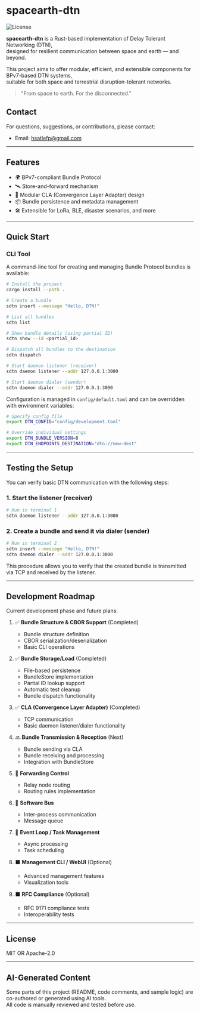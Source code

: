 # spacearth-dtn

![License](https://img.shields.io/badge/license-MIT%20OR%20Apache--2.0-blue)

**spacearth-dtn** is a Rust-based implementation of Delay Tolerant Networking (DTN),  
designed for resilient communication between space and earth — and beyond.

This project aims to offer modular, efficient, and extensible components for BPv7-based DTN systems,  
suitable for both space and terrestrial disruption-tolerant networks.

> "From space to earth. For the disconnected."

## Contact

For questions, suggestions, or contributions, please contact:
- Email: [hsatlefp@gmail.com](mailto:hsatlefp@gmail.com)

---

## Features

- 🌍 BPv7-compliant Bundle Protocol
- 🛰️ Store-and-forward mechanism
- 🔌 Modular CLA (Convergence Layer Adapter) design
- 📦 Bundle persistence and metadata management
- 🛠️ Extensible for LoRa, BLE, disaster scenarios, and more

---

## Quick Start

### CLI Tool

A command-line tool for creating and managing Bundle Protocol bundles is available:

```bash
# Install the project
cargo install --path .

# Create a bundle
sdtn insert --message "Hello, DTN!"

# List all bundles
sdtn list

# Show bundle details (using partial ID)
sdtn show --id <partial_id>

# Dispatch all bundles to the destination
sdtn dispatch

# Start daemon listener (receiver)
sdtn daemon listener --addr 127.0.0.1:3000

# Start daemon dialer (sender)
sdtn daemon dialer --addr 127.0.0.1:3000
```

Configuration is managed in `config/default.toml` and can be overridden with environment variables:

```bash
# Specify config file
export DTN_CONFIG="config/development.toml"

# Override individual settings
export DTN_BUNDLE_VERSION=8
export DTN_ENDPOINTS_DESTINATION="dtn://new-dest"
```

---

## Testing the Setup

You can verify basic DTN communication with the following steps:

### 1. Start the listener (receiver)
```bash
# Run in terminal 1
sdtn daemon listener --addr 127.0.0.1:3000
```

### 2. Create a bundle and send it via dialer (sender)
```bash
# Run in terminal 2
sdtn insert --message "Hello, DTN!"
sdtn daemon dialer --addr 127.0.0.1:3000
```

This procedure allows you to verify that the created bundle is transmitted via TCP and received by the listener.

---

## Development Roadmap

Current development phase and future plans:

1. ✅ **Bundle Structure & CBOR Support** (Completed)
   - Bundle structure definition
   - CBOR serialization/deserialization
   - Basic CLI operations

2. ✅ **Bundle Storage/Load** (Completed)
   - File-based persistence
   - BundleStore implementation
   - Partial ID lookup support
   - Automatic test cleanup
   - Bundle dispatch functionality

3. ✅ **CLA (Convergence Layer Adapter)** (Completed)
   - TCP communication
   - Basic daemon listener/dialer functionality

4. 🔜 **Bundle Transmission & Reception** (Next)
   - Bundle sending via CLA
   - Bundle receiving and processing
   - Integration with BundleStore

5. 🚧 **Forwarding Control**
   - Relay node routing
   - Routing rules implementation

6. 🚧 **Software Bus**
   - Inter-process communication
   - Message queue

7. 🚧 **Event Loop / Task Management**
   - Async processing
   - Task scheduling

8. ⬛ **Management CLI / WebUI** (Optional)
   - Advanced management features
   - Visualization tools

9. ⬛ **RFC Compliance** (Optional)
   - RFC 9171 compliance tests
   - Interoperability tests

---

## License

MIT OR Apache-2.0

---

## AI-Generated Content

Some parts of this project (README, code comments, and sample logic) are co-authored or generated using AI tools.  
All code is manually reviewed and tested before use.
